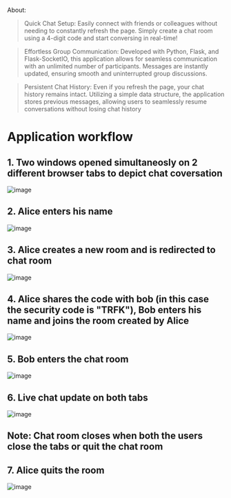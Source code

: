 About:

> Quick Chat Setup: Easily connect with friends or colleagues without needing to constantly refresh the page. Simply create a chat room using a 4-digit code and start conversing in real-time!

> Effortless Group Communication: Developed with Python, Flask, and Flask-SocketIO, this application allows for seamless communication with an unlimited number of participants. Messages are instantly updated, ensuring smooth and uninterrupted group discussions.

> Persistent Chat History: Even if you refresh the page, your chat history remains intact. Utilizing a simple data structure, the application stores previous messages, allowing users to seamlessly resume conversations without losing chat history



# Application workflow

## 1. Two windows opened simultaneosly on 2 different browser tabs to depict chat coversation
![image](https://github.com/zezs/Live-Chat-Room/assets/115359735/d4e9c8ba-fc83-421a-8988-c8f512f84aa3)

## 2. Alice enters his name
![image](https://github.com/zezs/Live-Chat-Room/assets/115359735/fb451fe9-f135-46ef-aed1-2afd886e75ae)

## 3. Alice creates a new room and is redirected to chat room
![image](https://github.com/zezs/Live-Chat-Room/assets/115359735/8969866d-dc6d-4615-ae4a-552db760d909)

##  4. Alice shares the code with bob (in this case the security code is "TRFK"), Bob enters his name and joins the room created by Alice
![image](https://github.com/zezs/Live-Chat-Room/assets/115359735/74185918-9da3-4f2c-81ba-da05ea167564)


## 5. Bob enters the chat room
![image](https://github.com/zezs/Live-Chat-Room/assets/115359735/254b0835-8e47-49a6-bd04-6533d7910ccd)

## 6. Live chat update on both tabs
![image](https://github.com/zezs/Live-Chat-Room/assets/115359735/78815544-f62e-4c0a-8abc-ce1b3f2307cc)

## Note: Chat room closes when both the users close the tabs or quit the chat room

## 7. Alice quits the room
![image](https://github.com/zezs/Live-Chat-Room/assets/115359735/b2b37963-1b45-4155-a7d4-4af3830c2577)






